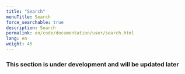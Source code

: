 ```yaml
---
title: "Search"
menuTitle: Search
force_searchable: true
description: Search
permalink: en/code/documentation/user/search.html
lang: en
weight: 45
---
```


### This section is under development and will be updated later
